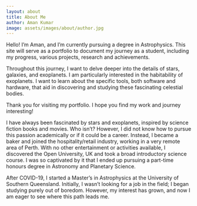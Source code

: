 ```yaml
---
layout: about
title: About Me
author: Aman Kumar
image: assets/images/about/author.jpg
---
```


Hello! I’m Aman, and I’m currently pursuing a degree in Astrophysics. This site will serve as a portfolio to document my journey as a student, including my progress, various projects, research and achievements.

Throughout this journey, I want to delve deeper into the details of stars, galaxies, and exoplanets. I am particularly interested in the habitability of exoplanets. I want to learn about the specific tools, both software and hardware, that aid in discovering and studying these fascinating celestial bodies.

Thank you for visiting my portfolio. I hope you find my work and journey interesting!

I have always been fascinated by stars and exoplanets, inspired by science fiction books and movies. Who isn’t? However, I did not know how to pursue this passion academically or if it could be a career. Instead, I became a baker and joined the hospitality/retail industry, working in a very remote area of Perth. With no other entertainment or activities available, I discovered the Open University, UK and took a broad introductory science course. I was so captivated by it that I ended up pursuing a part-time honours degree in Astronomy and Planetary Science.

After COVID-19, I started a Master’s in Astrophysics at the University of Southern Queensland. Initially, I wasn’t looking for a job in the field; I began studying purely out of boredom. However, my interest has grown, and now I am eager to see where this path leads me.
